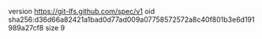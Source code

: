 version https://git-lfs.github.com/spec/v1
oid sha256:d36d66a82421a1bad0d77ad009a07758572572a8c40f801b3e6d191989a27cf8
size 9
